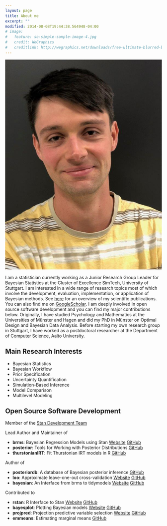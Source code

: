 ```yaml
---
layout: page
title: About me
excerpt: ""
modified: 2014-08-08T19:44:38.564948-04:00
# image:
#   feature: so-simple-sample-image-4.jpg
#   credit: WeGraphics
#   creditlink: http://wegraphics.net/downloads/free-ultimate-blurred-background-pack/
---
```


![image alt ><](logo.jpg)

I am a statistician currently working as a Junior Research Group Leader for
Bayesian Statistics at the Cluster of Excellence SimTech, University of
Stuttgart. I am interested in a wide range of research topics most of which
involve the development, evaluation, implementation, or application of Bayesian
methods. See [here](../publications) for an overview of my scientific
publications. You can also find me on
[GoogleScholar](https://scholar.google.com/citations?user=JSj6m1IAAAAJ&hl). I am
deeply involved in open source software development and you can find my
major contributions below. Originally, I have studied Psychology and
Mathematics at the Universities of Münster and Hagen and did my PhD in Münster
on Optimal Design and Bayesian Data Analysis. Before starting my own research
group in Stuttgart, I have worked as a postdoctoral researcher at the Department
of Computer Science, Aalto University.


## Main Research Interests

* Bayesian Statistics
* Bayesian Workflow
* Prior Specification
* Uncertainty Quantification
* Simulation-Based Inference
* Model Comparison
* Multilevel Modeling


## Open Source Software Development

Member of the [Stan Development Team](https://mc-stan.org/)

Lead Author and Maintainer of

* **brms**: Bayesian Regression Models using Stan
[Website](https://paul-buerkner.github.io/brms)
[GitHub](https://github.com/paul-buerkner/brms)
* **posterior**: Tools for Working with Posterior Distributions
[GitHub](https://github.com/jgabry/posterior)
* **thurstonianIRT**: Fit Thurstonian IRT models in R
[GitHub](https://github.com/paul-buerkner/thurstonianIRT)

Author of

* **posteriordb**: A database of Bayesian posterior inference
[GitHub](https://github.com/stan-dev/posteriordb)
* **loo**: Approximate leave-one-out cross-validation
[Website](https://mc-stan.org/loo)
[GitHub](https://github.com/stan-dev/loo)
* **bayesian**: An Interface from brms to tidymodels
[Website](https://hsbadr.github.io/bayesian/)
[GitHub](https://github.com/hsbadr/bayesian)

Contributed to

* **rstan**: R Interface to Stan 
[Website](https://mc-stan.org/rstan)
[GitHub](https://github.com/stan-dev/rstan)
* **bayesplot**: Plotting Bayesian models 
[Website](https://mc-stan.org/bayesplot)
[GitHub](https://github.com/stan-dev/bayesplot)
* **projpred**: Projection predictive variable selection
[Website](https://mc-stan.org/projpred)
[GitHub](https://github.com/stan-dev/projpred)
* **emmeans**: Estimating marginal means
[GitHub](https://github.com/rvlenth/emmeans)
